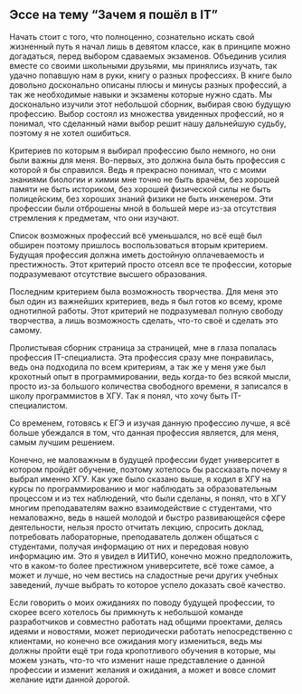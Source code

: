 ##  Эссе на тему “Зачем я пошёл в IT”

Начать стоит с того, что полноценно, сознательно искать свой жизненный путь я начал лишь в девятом классе, как в принципе можно догадаться, перед выбором сдаваемых экзаменов. Объединив усилия вместе со своими школьными друзьями, мы принялись изучать, так удачно попавшую нам в руки, книгу о разных профессиях. В книге было довольно досконально описаны плюсы и минусы разных профессий, а так же необходимые навыки и экзамены которые нужно сдать. Мы досконально изучили этот небольшой сборник, выбирая свою будущую профессию. Выбор состоял из множества увиденных профессий, но я понимал, что сделанный нами выбор решит нашу дальнейшую судьбу, поэтому я не хотел ошибиться. 

Критериев по которым я выбирал профессию было немного, но они были важны для меня. Во-первых, это должна была быть профессия с которой я бы справился. Ведь я прекрасно понимал, что с моими знаниями биологии и химии мне точно не быть врачём, без хорошей памяти не быть историком, без хорошей физической силы не быть полицейским, без хороших знаний физики не быть инженером. Эти профессии были отброшены мной в большей мере из-за отсутствия стремления к предметам, что они изучают. 

Список возможных профессий всё уменьшался, но всё ещё был обширен поэтому пришлось воспользоваться вторым критерием. Будущая профессия должна иметь достойную оплачеваемость и престижность. Этот критерий просто отсеял все те профессии, которые подразумевают отсутствие высшего образования.

Последним критерием была возможность творчества. Для меня это был один из важнейших критериев, ведь я был готов ко всему, кроме однотипной  работы. Этот критерий не подразумевал полную свободу творчества, а лишь возможность сделать, что-то своё и сделать это самому.

Пролистывая сборник страница за страницей, мне в глаза попалась профессия IT-специалиста. Эта профессия сразу мне понравилась, ведь она подходила по всем критериям, а так же у меня уже был крохотный опыт в программировании, ведь когда-то без всякой мысли, просто из-за большого количества свободного времени, я записался в школу программистов в ХГУ. Так я понял, что хочу быть IT-специалистом.

Со временем, готовясь к ЕГЭ и изучая данную профессию лучше, я всё больше убеждался в том, что данная профессия является, для меня, самым лучшим решением.

Конечно, не маловажным в будущей профессии будет университет в котором пройдёт обучение, поэтому хотелось бы рассказать почему я выбрал именно ХГУ. Как уже было сказано выше, я ходил в ХГУ на курсы по программированию и мог наблюдать за образовательным процессом и из тех наблюдений, что были сделаны, я понял, что в ХГУ многим преподавателям важно взаимодействие с студентами, что немаловажно, ведь в нашей молодой и быстро развивающейся сфере деятельности, нельзя просто отчитать лекцию, спросить доклад, потребовать лабораторные, преподаватель должен общаться с студентами, получая информацию от них и передовая новую информацию им. Это я увидел в ИИТИО, конечно можно предположить, что в каком-то более престижном университете, всё тоже самое, а может и лучше, но чем вестись на сладостные речи других учебных заведений, лучше выбрать то которое успело доказать своё качество.

Если говорить о моих ожиданиях по поводу будущей профессии, то скорее всего хотелось бы примкнуть к небольшой команде разработчиков и совместно работать над общими проектами, делясь идеями и новостями, может периодически работать непосредственно с клиентами, но конечно все ожидания могу измениться, ведь мы должны пройти ещё три года кропотливого обучения в которые, мы можем узнать, что-то что изменит наше представление о данной профессии и изменит желания и ожидания, а может и вовсе сломит желание идти данной дорогой.
